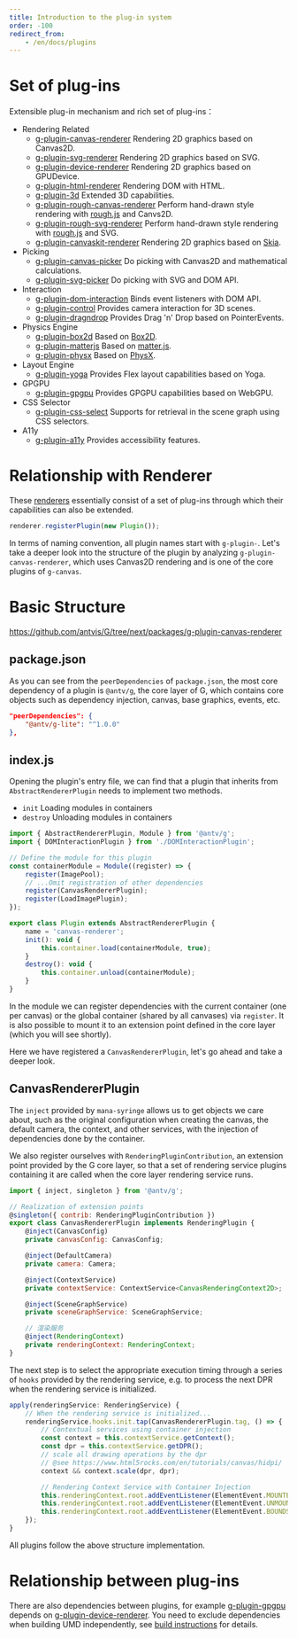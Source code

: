 ```yaml
---
title: Introduction to the plug-in system
order: -100
redirect_from:
    - /en/docs/plugins
---
```


# Set of plug-ins

Extensible plug-in mechanism and rich set of plug-ins：

-   Rendering Related
    -   [g-plugin-canvas-renderer](/en/docs/plugins/canvas-renderer) Rendering 2D graphics based on Canvas2D.
    -   [g-plugin-svg-renderer](/en/docs/plugins/svg-renderer) Rendering 2D graphics based on SVG.
    -   [g-plugin-device-renderer](/en/docs/plugins/device-renderer) Rendering 2D graphics based on GPUDevice.
    -   [g-plugin-html-renderer](/en/docs/plugins/html-renderer) Rendering DOM with HTML.
    -   [g-plugin-3d](/en/docs/plugins/3d) Extended 3D capabilities.
    -   [g-plugin-rough-canvas-renderer](/en/docs/plugins/rough-canvas-renderer) Perform hand-drawn style rendering with [rough.js](https://roughjs.com/) and Canvs2D.
    -   [g-plugin-rough-svg-renderer](/en/docs/plugins/rough-svg-renderer) Perform hand-drawn style rendering with [rough.js](https://roughjs.com/) and SVG.
    -   [g-plugin-canvaskit-renderer](/en/docs/plugins/canvaskit-renderer) Rendering 2D graphics based on [Skia](https://skia.org/docs/user/modules/quickstart).
-   Picking
    -   [g-plugin-canvas-picker](/en/docs/plugins/canvas-picker) Do picking with Canvas2D and mathematical calculations.
    -   [g-plugin-svg-picker](/en/docs/plugins/svg-picker) Do picking with SVG and DOM API.
-   Interaction
    -   [g-plugin-dom-interaction](/en/docs/plugins/dom-interaction) Binds event listeners with DOM API.
    -   [g-plugin-control](/en/docs/plugins/control) Provides camera interaction for 3D scenes.
    -   [g-plugin-dragndrop](/en/docs/plugins/dragndrop) Provides Drag 'n' Drop based on PointerEvents.
-   Physics Engine
    -   [g-plugin-box2d](/en/docs/plugins/box2d) Based on [Box2D](https://box2d.org/).
    -   [g-plugin-matterjs](/en/docs/plugins/matterjs) Based on [matter.js](https://brm.io/matter-js/).
    -   [g-plugin-physx](/en/docs/plugins/physx) Based on [PhysX](https://developer.nvidia.com/physx-sdk).
-   Layout Engine
    -   [g-plugin-yoga](/en/docs/plugins/yoga) Provides Flex layout capabilities based on Yoga.
-   GPGPU
    -   [g-plugin-gpgpu](/en/docs/plugins/gpgpu) Provides GPGPU capabilities based on WebGPU.
-   CSS Selector
    -   [g-plugin-css-select](/en/docs/plugins/css-select) Supports for retrieval in the scene graph using CSS selectors.
-   A11y
    -   [g-plugin-a11y](/en/docs/plugins/a11y) Provides accessibility features.

# Relationship with Renderer

These [renderers](/en/docs/api/renderer/renderer) essentially consist of a set of plug-ins through which their capabilities can also be extended.

```js
renderer.registerPlugin(new Plugin());
```

In terms of naming convention, all plugin names start with `g-plugin-`. Let's take a deeper look into the structure of the plugin by analyzing `g-plugin-canvas-renderer`, which uses Canvas2D rendering and is one of the core plugins of `g-canvas`.

# Basic Structure

https://github.com/antvis/G/tree/next/packages/g-plugin-canvas-renderer

## package.json

As you can see from the `peerDependencies` of `package.json`, the most core dependency of a plugin is `@antv/g`, the core layer of G, which contains core objects such as dependency injection, canvas, base graphics, events, etc.

```json
"peerDependencies": {
    "@antv/g-lite": "^1.0.0"
},
```

## index.js

Opening the plugin's entry file, we can find that a plugin that inherits from `AbstractRendererPlugin` needs to implement two methods.

-   `init` Loading modules in containers
-   `destroy` Unloading modules in containers

```js
import { AbstractRendererPlugin, Module } from '@antv/g';
import { DOMInteractionPlugin } from './DOMInteractionPlugin';

// Define the module for this plugin
const containerModule = Module((register) => {
    register(ImagePool);
    // ...Omit registration of other dependencies
    register(CanvasRendererPlugin);
    register(LoadImagePlugin);
});

export class Plugin extends AbstractRendererPlugin {
    name = 'canvas-renderer';
    init(): void {
        this.container.load(containerModule, true);
    }
    destroy(): void {
        this.container.unload(containerModule);
    }
}
```

In the module we can register dependencies with the current container (one per canvas) or the global container (shared by all canvases) via `register`. It is also possible to mount it to an extension point defined in the core layer (which you will see shortly).

Here we have registered a `CanvasRendererPlugin`, let's go ahead and take a deeper look.

## CanvasRendererPlugin

The `inject` provided by `mana-syringe` allows us to get objects we care about, such as the original configuration when creating the canvas, the default camera, the context, and other services, with the injection of dependencies done by the container.

We also register ourselves with `RenderingPluginContribution`, an extension point provided by the G core layer, so that a set of rendering service plugins containing it are called when the core layer rendering service runs.

```js
import { inject, singleton } from '@antv/g';

// Realization of extension points
@singleton({ contrib: RenderingPluginContribution })
export class CanvasRendererPlugin implements RenderingPlugin {
    @inject(CanvasConfig)
    private canvasConfig: CanvasConfig;

    @inject(DefaultCamera)
    private camera: Camera;

    @inject(ContextService)
    private contextService: ContextService<CanvasRenderingContext2D>;

    @inject(SceneGraphService)
    private sceneGraphService: SceneGraphService;

    // 渲染服务
    @inject(RenderingContext)
    private renderingContext: RenderingContext;
}
```

The next step is to select the appropriate execution timing through a series of `hooks` provided by the rendering service, e.g. to process the next DPR when the rendering service is initialized.

```js
apply(renderingService: RenderingService) {
    // When the rendering service is initialized...
    renderingService.hooks.init.tap(CanvasRendererPlugin.tag, () => {
        // Contextual services using container injection
        const context = this.contextService.getContext();
        const dpr = this.contextService.getDPR();
        // scale all drawing operations by the dpr
        // @see https://www.html5rocks.com/en/tutorials/canvas/hidpi/
        context && context.scale(dpr, dpr);

        // Rendering Context Service with Container Injection
        this.renderingContext.root.addEventListener(ElementEvent.MOUNTED, handleMounted);
        this.renderingContext.root.addEventListener(ElementEvent.UNMOUNTED, handleUnmounted);
        this.renderingContext.root.addEventListener(ElementEvent.BOUNDS_CHANGED, handleBoundsChanged);
    });
}
```

All plugins follow the above structure implementation.

# Relationship between plug-ins

There are also dependencies between plugins, for example [g-plugin-gpgpu](/en/docs/plugins/gpgpu) depends on [g-plugin-device-renderer](/en/docs/plugins/device-renderer). You need to exclude dependencies when building UMD independently, see [build instructions]() for details.
